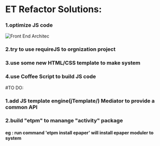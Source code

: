 # ET Refactor Solutions:  
### 1.optimize JS code    
![Front End Architec](ET-Refactor/raw/master/Resourse/WCA.png)
### 2.try to use requireJS to orgnization project  
### 3.use some new HTML/CSS template to make system  
### 4.use Coffee Script to build JS code  


#TO DO:
### 1.add JS template engine(jTemplate/) Mediator to provide a common API
### 2.build "etpm" to manange "activity" package
####  eg :  run command 'etpm install epaper' will install epaper moduler to system 